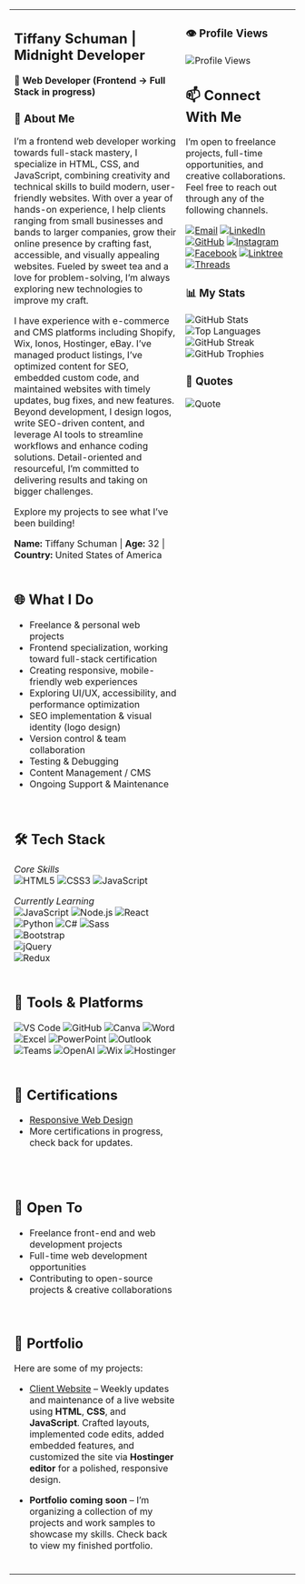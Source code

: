 <table>
<tr>
<td valign="top" width="60%">

## Tiffany Schuman | Midnight Developer

**🌙 Web Developer (Frontend → Full Stack in progress)**
<br>

### 📖 About Me
I’m a frontend web developer working towards full-stack mastery, I specialize in HTML, CSS, and JavaScript, combining creativity and technical skills to build modern, user-friendly websites. With over a year of hands-on experience, I help clients ranging from small businesses and bands to larger companies, grow their online presence by crafting fast, accessible, and visually appealing websites. Fueled by sweet tea and a love for problem-solving, I’m always exploring new technologies to improve my craft. 
<br>

I have experience with e-commerce and CMS platforms including Shopify, Wix, Ionos, Hostinger, eBay. I’ve managed product listings, I’ve optimized content for SEO, embedded custom code, and maintained websites with timely updates, bug fixes, and new features. Beyond development, I design logos, write SEO-driven content, and leverage AI tools to streamline workflows and enhance coding solutions. Detail-oriented and resourceful, I’m committed to delivering results and taking on bigger challenges.
<br>

Explore my projects to see what I’ve been building!
<br>

**Name:** Tiffany Schuman | **Age:** 32 | **Country:** United States of America
<br>
<br>

## 🌐 What I Do
- Freelance & personal web projects
- Frontend specialization, working toward full-stack certification
- Creating responsive, mobile-friendly web experiences
- Exploring UI/UX, accessibility, and performance optimization
- SEO implementation & visual identity (logo design)
- Version control & team collaboration
- Testing & Debugging
- Content Management / CMS
- Ongoing Support & Maintenance
<br>

## 🛠️ Tech Stack

*Core Skills* <br>
![HTML5](https://img.shields.io/badge/-HTML5-E34F26?logo=html5&logoColor=white&style=for-the-badge)
![CSS3](https://img.shields.io/badge/-CSS3-1572B6?logo=css3&logoColor=white&style=for-the-badge)
![JavaScript](https://img.shields.io/badge/-JavaScript-F7DF1E?logo=javascript&logoColor=black&style=for-the-badge)

*Currently Learning* <br>
![JavaScript](https://img.shields.io/badge/-JavaScript-F7DF1E?logo=javascript&logoColor=black&style=for-the-badge)
![Node.js](https://img.shields.io/badge/-Node.js-339933?logo=node.js&logoColor=white&style=for-the-badge)
![React](https://img.shields.io/badge/-React-61DAFB?logo=react&logoColor=black&style=for-the-badge)
![Python](https://img.shields.io/badge/-Python-3776AB?logo=python&logoColor=white&style=for-the-badge)
![C#](https://img.shields.io/badge/-C%23-239120?logo=c-sharp&logoColor=white&style=for-the-badge)
![Sass](https://img.shields.io/badge/Sass-CC6699?style=for-the-badge&logo=sass&logoColor=white)  
![Bootstrap](https://img.shields.io/badge/Bootstrap-7952B3?style=for-the-badge&logo=bootstrap&logoColor=white)  
![jQuery](https://img.shields.io/badge/jQuery-0769AD?style=for-the-badge&logo=jquery&logoColor=white)  
![Redux](https://img.shields.io/badge/Redux-764ABC?style=for-the-badge&logo=redux&logoColor=white)
<br>
<br>

## 🧰 Tools & Platforms
![VS Code](https://img.shields.io/badge/VS%20Code-007ACC?style=for-the-badge&logo=visual-studio-code&logoColor=white)
![GitHub](https://img.shields.io/badge/-GitHub-181717?style=for-the-badge&logo=github&logoColor=white)
![Canva](https://img.shields.io/badge/-Canva-00C4CC?style=for-the-badge&logo=canva&logoColor=white)
![Word](https://img.shields.io/badge/-Word-2B579A?style=for-the-badge&logo=microsoft-word&logoColor=white)
![Excel](https://img.shields.io/badge/-Excel-217346?style=for-the-badge&logo=microsoft-excel&logoColor=white)
![PowerPoint](https://img.shields.io/badge/-PowerPoint-B7472A?style=for-the-badge&logo=microsoft-powerpoint&logoColor=white)
![Outlook](https://img.shields.io/badge/-Outlook-0078D4?style=for-the-badge&logo=microsoft-outlook&logoColor=white)
![Teams](https://img.shields.io/badge/-Teams-6264A7?style=for-the-badge&logo=microsoft-teams&logoColor=white)
![OpenAI](https://img.shields.io/badge/OpenAI-000000?style=for-the-badge&logo=openai&logoColor=white)
![Wix](https://img.shields.io/badge/Wix-000000?style=for-the-badge&logo=wix&logoColor=white)
![Hostinger](https://img.shields.io/badge/Hostinger-FF6C37?style=for-the-badge&logo=hostinger&logoColor=white)
<br>
<br>

## 📜 Certifications
- [Responsive Web Design](https://www.freecodecamp.org/midnight-developer)
- More certifications in progress, check back for updates.
<br>
<br>

## 🤝 Open To
- Freelance front-end and web development projects
- Full-time web development opportunities
- Contributing to open-source projects & creative collaborations
<br>

## 💼 Portfolio
Here are some of my projects:

- [Client Website](https://houstonshadows.com) – Weekly updates and maintenance of a live website using **HTML**, **CSS**, and **JavaScript**. Crafted layouts, implemented code edits, added embedded features, and customized the site via **Hostinger editor** for a polished, responsive design.

- **Portfolio coming soon** – I’m organizing a collection of my projects and work samples to showcase my skills. Check back to view my finished portfolio.
<br>
  
</td>
<td valign="top" width="40%">

### 👁️ Profile Views
![Profile Views](https://komarev.com/ghpvc/?username=Midnight-Developer-ts&label=Profile%20Views&color=FF1414&style=for-the-badge)

## 📫 Connect With Me
I’m open to freelance projects, full-time opportunities, and creative collaborations. Feel free to reach out through any of the following channels.

[![Email](https://img.shields.io/badge/-Email-000000?style=for-the-badge&logo=gmail&logoColor=FF1414&logoOnly=true)](mailto:midnightdev.ts@gmail.com)
[![LinkedIn](https://img.shields.io/badge/-LinkedIn-000000?style=for-the-badge&logo=linkedin&logoColor=FF1414&logoOnly=true)](https://www.linkedin.com/in/tiffany-schuman-midnight-developer-086364263/)
[![GitHub](https://img.shields.io/badge/-GitHub-000000?style=for-the-badge&logo=github&logoColor=FF1414&logoOnly=true)](https://github.com/Midnight-Developer-ts)
[![Instagram](https://img.shields.io/badge/-Instagram-000000?style=for-the-badge&logo=instagram&logoColor=FF1414&logoOnly=true)](https://www.instagram.com/midnightdeveloper)
[![Facebook](https://img.shields.io/badge/-Facebook-000000?style=for-the-badge&logo=facebook&logoColor=FF1414&logoOnly=true)](https://www.facebook.com/profile.php?id=61579864044456)
[![Linktree](https://img.shields.io/badge/-Linktree-000000?style=for-the-badge&logo=linktree&logoColor=FF1414&logoOnly=true)](https://linktr.ee/midnightdeveloper)
[![Threads](https://img.shields.io/badge/-Threads-000000?style=for-the-badge&logo=threads&logoColor=FF1414&logoOnly=true)](https://www.threads.com/@midnightdeveloper)
<br>

### 📊 My Stats
![GitHub Stats](https://github-readme-stats.vercel.app/api?username=Midnight-Developer-ts&show_icons=true&theme=radical&hide_border=false&bg_color=000000&title_color=FF1414&text_color=FF1414&icon_color=FF1414)
![Top Languages](https://github-readme-stats.vercel.app/api/top-langs/?username=Midnight-Developer-ts&layout=compact&theme=radical&bg_color=000000&title_color=FF1414&text_color=FF1414)
![GitHub Streak](https://streak-stats.demolab.com?user=Midnight-Developer-ts&theme=radical&border_radius=5&background=000000&stroke=FF1414&currStreakLabel=FF1414&currStreakNum=FF1414&sideNums=FF1414)
![GitHub Trophies](https://github-profile-trophy.vercel.app/?username=Midnight-Developer-ts&theme=radical&no-frame=false&no-bg=false&margin-w=4&background=000000&column=3)

### 💬 Quotes
![Quote](https://quotes-github-readme.vercel.app/api?type=horizontal&theme=tokyonight)

</td>
</tr>
</table>
